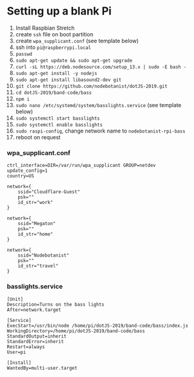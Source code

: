 # Setting up a blank Pi

1. Install Raspbian Stretch
2. create `ssh` file on boot partition
3. create `wpa_supplicant.conf` (see template below)
4. ssh into `pi@raspberrypi.local`
5. `passwd`
6. `sudo apt-get update && sudo apt-get upgrade`
7. `curl -sL https://deb.nodesource.com/setup_13.x | sudo -E bash -`
8. `sudo apt-get install -y nodejs`
9. `sudo apt-get install libasound2-dev git`
10. `git clone https://github.com/nodebotanist/dotJS-2019.git`
11. `cd dotJS-2019/band-code/bass`
12. `npm i`
13. `sudo nano /etc/systemd/system/basslights.service` (see template below)
14. `sudo systemctl start basslights`
15. `sudo systemctl enable basslights`
16. `sudo raspi-config`, change network name to `nodebotanist-rpi-bass`
17. reboot on request

### wpa_supplicant.conf

```
ctrl_interface=DIR=/var/run/wpa_supplicant GROUP=netdev
update_config=1
country=US

network={
    ssid="Cloudflare-Guest"
    psk=""
    id_str="work"
}

network={
    ssid="Megaton"
    psk=""
    id_str="home"
}

network={
    ssid="Nodebotanist"
    psk=""
    id_str="travel"
}
```

### basslights.service

```
[Unit]
Description=Turns on the bass lights
After=network.target

[Service]
ExecStart=/usr/bin/node /home/pi/dotJS-2019/band-code/bass/index.js
WorkingDirectory=/home/pi/dotJS-2019/band-code/bass
StandardOutput=inherit
StandardError=inherit
Restart=always
User=pi

[Install]
WantedBy=multi-user.target
```
